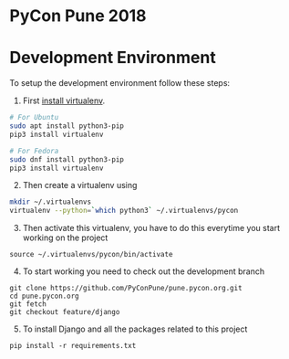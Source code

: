PyCon Pune 2018
===============

# Development Environment
To setup the development environment follow these steps:

1. First [install virtualenv](https://virtualenv.pypa.io/en/stable/installation/).
```bash
# For Ubuntu
sudo apt install python3-pip
pip3 install virtualenv

# For Fedora
sudo dnf install python3-pip
pip3 install virtualenv
```

2. Then create a virtualenv using
```bash
mkdir ~/.virtualenvs
virtualenv --python=`which python3` ~/.virtualenvs/pycon
```

3. Then activate this virtualenv, you have to do this everytime you start
   working on the project
```
source ~/.virtualenvs/pycon/bin/activate
```

4. To start working you need to check out the development branch
```
git clone https://github.com/PyConPune/pune.pycon.org.git
cd pune.pycon.org
git fetch
git checkout feature/django
```

5. To install Django and all the packages related to this project
```
pip install -r requirements.txt
```

